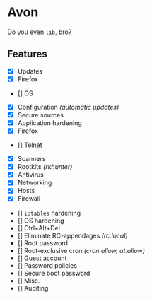 # Avon
Do you even `lib`, bro?

## Features
 - [x] Updates
  - [x] Firefox
  - [] OS
  - [x] Configuration _(automatic updates)_
 - [x] Secure sources
 - [x] Application hardening
  - [x] Firefox
  - [] Telnet
 - [x] Scanners
  - [x] Rootkits _(rkhunter)_
  - [x] Antivirus
 - [x] Networking
  - [x] Hosts
  - [x] Firewall
  - [] `iptables` hardening
 - [] OS hardening
  - [] Ctrl+Alt+Del
  - [] Eliminate RC-appendages _(rc.local)_
  - [] Root password
  - [] Root-exclusive cron _(cron.allow, at.allow)_
  - [] Guest account
  - [] Password policies
  - [] Secure boot password
 - [] Misc.
  - [] Auditing
